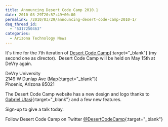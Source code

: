 ```yaml
---
title: Announcing Desert Code Camp 2010.1
date: 2010-03-29T20:57:49+00:00
permalink: /2010/03/29/announcing-desert-code-camp-2010-1/
dsq_thread_id:
  - "5317250463"
categories:
  - Arizona Technology News
---
```

It's time for the 7th iteration of [Desert Code Camp](https://www.desertcodecamp.com){:target="_blank"} (my second one as director).  Desert Code Camp will be held on May 15th at DeVry again.

DeVry University  
2149 W Dunlap Ave ([Map](https://www.desertcodecamp.com/Map.aspx){:target="_blank"})  
Phoenix, Arizona 85021

The Desert Code Camp website has a new design and logo thanks to [Gabriel Utasi](https://gabrielutasi.com/){:target="_blank"} and a few new features.

Sign-up to give a talk today.

Follow Desert Code Camp on Twitter [@DesertCodeCamp](https://twitter.com/DesertCodeCamp){:target="_blank"}
